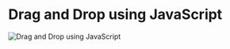 # Drag and Drop using JavaScript

![Drag and Drop using JavaScript](../../src/img/drag-drop-using-javascript.jpg "Drag and Drop using JavaScript")